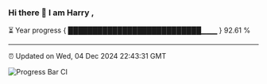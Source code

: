 ### Hi there 👋 I am Harry , 

⏳ Year progress { ███████████████████████████▁▁▁ } 92.61 %

---

⏰ Updated on Wed, 04 Dec 2024 22:43:31 GMT

![Progress Bar CI](https://github.com/duykhang68/duykhang68/workflows/Progress%20Bar%20CI/badge.svg)
